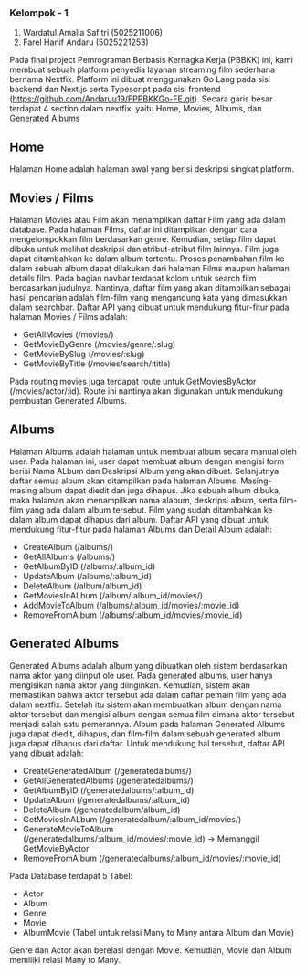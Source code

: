 ### Kelompok - 1
1. Wardatul Amalia Safitri (5025211006)
2. Farel Hanif Andaru (5025221253)

Pada final project Pemrograman Berbasis Kernagka Kerja (PBBKK) ini, kami membuat sebuah platform penyedia layanan streaming film sederhana bernama Nextfix. 
Platform ini dibuat menggunakan Go Lang pada sisi backend dan Next.js serta Typescript pada sisi frontend (https://github.com/Andaruu19/FPPBKKGo-FE.git).
Secara garis besar terdapat 4 section dalam nextfix, yaitu Home, Movies, Albums, dan Generated Albums

## Home
Halaman Home adalah halaman awal yang berisi deskripsi singkat platform.

## Movies / Films
Halaman Movies atau Film akan menampilkan daftar Film yang ada dalam database. Pada halaman Films, daftar ini ditampilkan dengan cara mengelompokkan film berdasarkan genre. 
Kemudian, setiap film dapat dibuka untuk melihat deskripsi dan atribut-atribut film lainnya. 
Film juga dapat ditambahkan ke dalam album tertentu. Proses penambahan film ke dalam sebuah album dapat dilakukan dari halaman Films maupun halaman details film.
Pada bagian navbar terdapat kolom untuk search film berdasarkan judulnya. Nantinya, daftar film yang akan ditampilkan sebagai hasil pencarian adalah film-film yang mengandung kata yang dimasukkan dalam searchbar.
Daftar API yang dibuat untuk mendukung fitur-fitur pada halaman Movies / Films adalah:
- GetAllMovies (/movies/)
- GetMovieByGenre (/movies/genre/:slug)
- GetMovieBySlug (/movies/:slug)
- GetMovieByTitle (/movies/search/:title)

Pada routing movies juga terdapat route untuk GetMoviesByActor (/movies/actor/:id). Route ini nantinya akan digunakan untuk mendukung pembuatan Generated Albums.

## Albums
Halaman Albums adalah halaman untuk membuat album secara manual oleh user. Pada halaman ini, user dapat membuat album dengan mengisi form berisi Nama ALbum dan Deskripsi Album yang akan dibuat.
Selanjutnya daftar semua album akan ditampilkan pada halaman Albums. Masing-masing album dapat diedit dan juga dihapus.
Jika sebuah album dibuka, maka halaman akan menampilkan nama alabum, deskripsi album, serta film-film yang ada dalam album tersebut.
Film yang sudah ditambahkan ke dalam album dapat dihapus dari album.
Daftar API yang dibuat untuk mendukung fitur-fitur pada halaman Albums dan Detail Album adalah:
- CreateAlbum (/albums/)
- GetAllAlbums (/albums/)
- GetAlbumByID (/albums/:album_id)
- UpdateAlbum (/albums/:album_id)
- DeleteAlbum (/album/album_id)
- GetMoviesInALbum (/album/:album_id/movies/)
- AddMovieToAlbum (/albums/:album_id/movies/:movie_id)
- RemoveFromAlbum (/albums/:album_id/movies/:movie_id)

## Generated Albums
Generated Albums adalah album yang dibuatkan oleh sistem berdasarkan nama aktor yang diinput ole user.
Pada generated albums, user hanya mengisikan nama aktor yang diinginkan. Kemudian, sistem akan memastikan bahwa aktor tersebut ada dalam daftar pemain film yang ada dalam nextfix.
Setelah itu sistem akan membuatkan album dengan nama aktor tersebut dan mengisi album dengan semua film dimana aktor tersebut menjadi salah satu pemerannya.
Album pada halaman Generated Albums juga dapat diedit, dihapus, dan film-film dalam sebuah generated album juga dapat dihapus dari daftar.
Untuk mendukung hal tersebut, daftar API yang dibuat adalah:
- CreateGeneratedAlbum (/generatedalbums/)
- GetAllGeneratedAlbums (/generatedalbums/)
- GetAlbumByID (/generatedalbums/:album_id)
- UpdateAlbum (/generatedalbums/:album_id)
- DeleteAlbum (/generatedalbum/album_id)
- GetMoviesInALbum (/generatedalbum/:album_id/movies/)
- GenerateMovieToAlbum (/generatedalbums/:album_id/movies/:movie_id) -> Memanggil GetMovieByActor
- RemoveFromAlbum (/generatedalbums/:album_id/movies/:movie_id)

Pada Database terdapat 5 Tabel:
- Actor
- Album
- Genre
- Movie
- AlbumMovie (Tabel untuk relasi Many to Many antara Album dan Movie)

Genre dan Actor akan berelasi dengan Movie. Kemudian, Movie dan Album memiliki relasi Many to Many.

